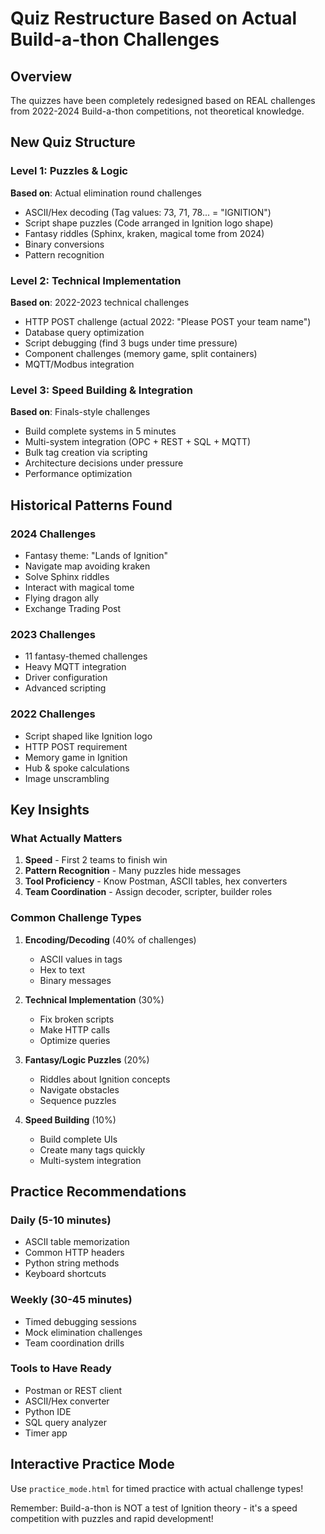 # Quiz Restructure Based on Actual Build-a-thon Challenges

## Overview
The quizzes have been completely redesigned based on REAL challenges from 2022-2024 Build-a-thon competitions, not theoretical knowledge.

## New Quiz Structure

### Level 1: Puzzles & Logic
**Based on**: Actual elimination round challenges
- ASCII/Hex decoding (Tag values: 73, 71, 78... = "IGNITION")
- Script shape puzzles (Code arranged in Ignition logo shape)
- Fantasy riddles (Sphinx, kraken, magical tome from 2024)
- Binary conversions
- Pattern recognition

### Level 2: Technical Implementation  
**Based on**: 2022-2023 technical challenges
- HTTP POST challenge (actual 2022: "Please POST your team name")
- Database query optimization
- Script debugging (find 3 bugs under time pressure)
- Component challenges (memory game, split containers)
- MQTT/Modbus integration

### Level 3: Speed Building & Integration
**Based on**: Finals-style challenges
- Build complete systems in 5 minutes
- Multi-system integration (OPC + REST + SQL + MQTT)
- Bulk tag creation via scripting
- Architecture decisions under pressure
- Performance optimization

## Historical Patterns Found

### 2024 Challenges
- Fantasy theme: "Lands of Ignition"
- Navigate map avoiding kraken
- Solve Sphinx riddles
- Interact with magical tome
- Flying dragon ally
- Exchange Trading Post

### 2023 Challenges  
- 11 fantasy-themed challenges
- Heavy MQTT integration
- Driver configuration
- Advanced scripting

### 2022 Challenges
- Script shaped like Ignition logo
- HTTP POST requirement
- Memory game in Ignition
- Hub & spoke calculations
- Image unscrambling

## Key Insights

### What Actually Matters
1. **Speed** - First 2 teams to finish win
2. **Pattern Recognition** - Many puzzles hide messages
3. **Tool Proficiency** - Know Postman, ASCII tables, hex converters
4. **Team Coordination** - Assign decoder, scripter, builder roles

### Common Challenge Types
1. **Encoding/Decoding** (40% of challenges)
   - ASCII values in tags
   - Hex to text
   - Binary messages

2. **Technical Implementation** (30%)
   - Fix broken scripts
   - Make HTTP calls
   - Optimize queries

3. **Fantasy/Logic Puzzles** (20%)
   - Riddles about Ignition concepts
   - Navigate obstacles
   - Sequence puzzles

4. **Speed Building** (10%)
   - Build complete UIs
   - Create many tags quickly
   - Multi-system integration

## Practice Recommendations

### Daily (5-10 minutes)
- ASCII table memorization
- Common HTTP headers
- Python string methods
- Keyboard shortcuts

### Weekly (30-45 minutes)
- Timed debugging sessions
- Mock elimination challenges
- Team coordination drills

### Tools to Have Ready
- Postman or REST client
- ASCII/Hex converter
- Python IDE
- SQL query analyzer
- Timer app

## Interactive Practice Mode
Use `practice_mode.html` for timed practice with actual challenge types!

Remember: Build-a-thon is NOT a test of Ignition theory - it's a speed competition with puzzles and rapid development!